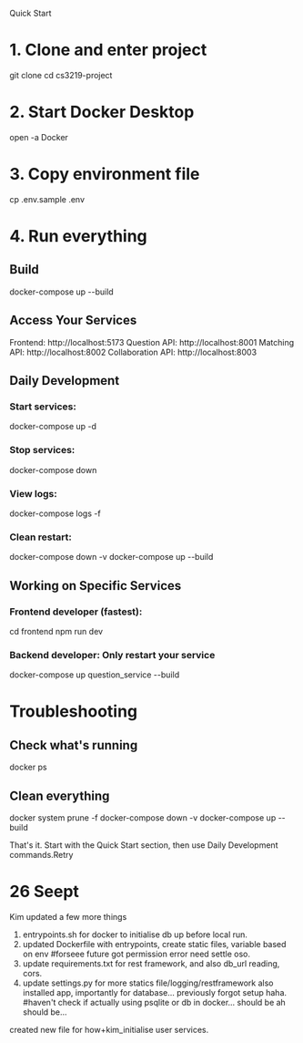 Quick Start
# 1. Clone and enter project
git clone <repo-url>
cd cs3219-project

# 2. Start Docker Desktop
open -a Docker

# 3. Copy environment file
cp .env.sample .env

# 4. Run everything

## Build 
docker-compose up --build

## Access Your Services

Frontend: http://localhost:5173
Question API: http://localhost:8001
Matching API: http://localhost:8002
Collaboration API: http://localhost:8003

## Daily Development

### Start services:
docker-compose up -d
### Stop services:
docker-compose down
### View logs:
docker-compose logs -f
### Clean restart:
docker-compose down -v
docker-compose up --build


## Working on Specific Services
### Frontend developer (fastest):
cd frontend
npm run dev

###  Backend developer: Only restart your service
docker-compose up question_service --build

# Troubleshooting

## Check what's running
docker ps

## Clean everything
docker system prune -f
docker-compose down -v
docker-compose up --build

That's it. Start with the Quick Start section, then use Daily Development commands.Retry

# 26 Seept
Kim updated a few more things
1. entrypoints.sh for docker to initialise db up before local run.
2. updated Dockerfile with entrypoints, create static files, variable based on env #forseee future got permission error need settle oso.
3. update requirements.txt for rest framework, and also db_url reading, cors.
4. update settings.py for more statics file/logging/restframework also installed app, importantly for database... previously forgot setup haha. #haven't check if actually using psqlite or db in docker... should be ah should be...

created new file for how+kim_initialise user services.